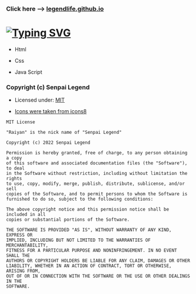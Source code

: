 ### Click here  --> [legendlife.github.io](https://legendlife.github.io/)

# [![Typing SVG](https://readme-typing-svg.herokuapp.com?font=ROBOTO&color=%234EF74C&lines=Based+on%3A)](https://legendlife.github.io)

- Html

- Css

- Java Script

### Copyright (c) Senpai Legend 
- Licensed under: [MIT](LICENSE)

- [Icons were taken from icons8](https://icons8.com)


```
MIT License

"Raiyan" is the nick name of "Senpai Legend"

Copyright (c) 2022 Senpai Legend

Permission is hereby granted, free of charge, to any person obtaining a copy
of this software and associated documentation files (the "Software"), to deal
in the Software without restriction, including without limitation the rights
to use, copy, modify, merge, publish, distribute, sublicense, and/or sell
copies of the Software, and to permit persons to whom the Software is
furnished to do so, subject to the following conditions:

The above copyright notice and this permission notice shall be included in all
copies or substantial portions of the Software.

THE SOFTWARE IS PROVIDED "AS IS", WITHOUT WARRANTY OF ANY KIND, EXPRESS OR
IMPLIED, INCLUDING BUT NOT LIMITED TO THE WARRANTIES OF MERCHANTABILITY,
FITNESS FOR A PARTICULAR PURPOSE AND NONINFRINGEMENT. IN NO EVENT SHALL THE
AUTHORS OR COPYRIGHT HOLDERS BE LIABLE FOR ANY CLAIM, DAMAGES OR OTHER
LIABILITY, WHETHER IN AN ACTION OF CONTRACT, TORT OR OTHERWISE, ARISING FROM,
OUT OF OR IN CONNECTION WITH THE SOFTWARE OR THE USE OR OTHER DEALINGS IN THE
SOFTWARE.

